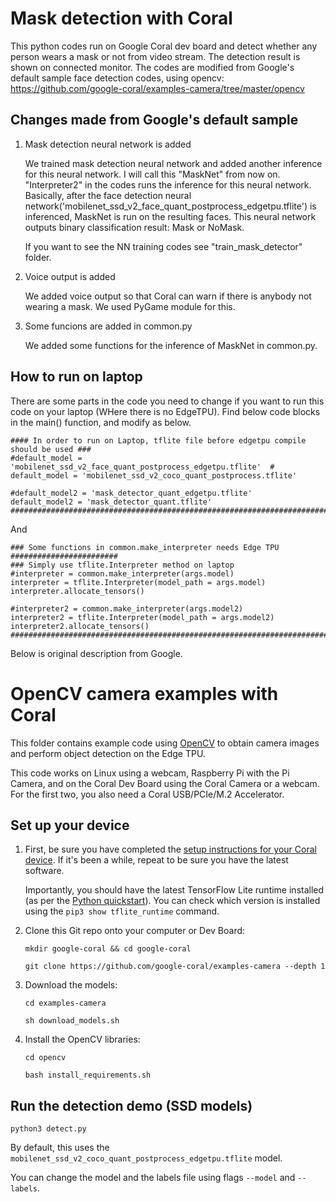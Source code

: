 # Mask detection with Coral
This python codes run on Google Coral dev board and detect whether any person wears a mask or not
from video stream. The detection result is shown on connected monitor.
The codes are modified from Google's default sample face detection codes, using opencv:
https://github.com/google-coral/examples-camera/tree/master/opencv

## Changes made from Google's default sample
1. Mask detection neural network is added

    We trained mask detection neural network and added another inference for this neural network. I will call this "MaskNet" from now on.
    "Interpreter2" in the codes runs the inference for this neural network.
    Basically, after the face detection neural network('mobilenet_ssd_v2_face_quant_postprocess_edgetpu.tflite') is inferenced, MaskNet is run on the resulting faces.
    This neural network outputs binary classification result: Mask or NoMask.
    
    If you want to see the NN training codes see "train_mask_detector" folder.
    
2. Voice output is added

    We added voice output so that Coral can warn if there is anybody not wearing a mask.
    We used PyGame module for this.
    
3. Some funcions are added in common.py

    We added some functions for the inference of MaskNet in common.py.


## How to run on laptop
There are some parts in the code you need to change if you want to run this code on your laptop
(WHere there is no EdgeTPU).
Find below code blocks in the main() function, and modify as below.

```
#### In order to run on Laptop, tflite file before edgetpu compile should be used ###
#default_model = 'mobilenet_ssd_v2_face_quant_postprocess_edgetpu.tflite'  #
default_model = 'mobilenet_ssd_v2_coco_quant_postprocess.tflite'    

#default_model2 = 'mask_detector_quant_edgetpu.tflite'
default_model2 = 'mask_detector_quant.tflite'    
#####################################################################################    
```
    
And 
    
```
### Some functions in common.make_interpreter needs Edge TPU ########################
### Simply use tflite.Interpreter method on laptop
#interpreter = common.make_interpreter(args.model)
interpreter = tflite.Interpreter(model_path = args.model)
interpreter.allocate_tensors()

#interpreter2 = common.make_interpreter(args.model2)
interpreter2 = tflite.Interpreter(model_path = args.model2)
interpreter2.allocate_tensors()
#####################################################################################  
```




Below is original description from Google.

# OpenCV camera examples with Coral

This folder contains example code using [OpenCV](https://github.com/opencv/opencv) to obtain
camera images and perform object detection on the Edge TPU.

This code works on Linux using a webcam, Raspberry Pi with the Pi Camera, and on the Coral Dev
Board using the Coral Camera or a webcam. For the first two, you also need a Coral
USB/PCIe/M.2 Accelerator.


## Set up your device

1.  First, be sure you have completed the [setup instructions for your Coral
    device](https://coral.ai/docs/setup/). If it's been a while, repeat to be sure
    you have the latest software.

    Importantly, you should have the latest TensorFlow Lite runtime installed
    (as per the [Python quickstart](
    https://www.tensorflow.org/lite/guide/python)). You can check which version is installed
    using the ```pip3 show tflite_runtime``` command.

2.  Clone this Git repo onto your computer or Dev Board:

    ```
    mkdir google-coral && cd google-coral

    git clone https://github.com/google-coral/examples-camera --depth 1
    ```

3.  Download the models:

    ```
    cd examples-camera

    sh download_models.sh
    ```

4.  Install the OpenCV libraries:

    ```
    cd opencv

    bash install_requirements.sh
    ```


## Run the detection demo (SSD models)

```
python3 detect.py
```

By default, this uses the ```mobilenet_ssd_v2_coco_quant_postprocess_edgetpu.tflite``` model.

You can change the model and the labels file using flags ```--model``` and ```--labels```.
